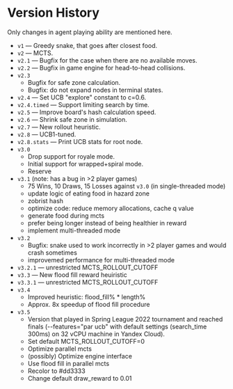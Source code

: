 # Version History

Only changes in agent playing ability are mentioned here.

- `v1` — Greedy snake, that goes after closest food.
- `v2` — MCTS.
- `v2.1` — Bugfix for the case when there are no available moves.
- `v2.2` — Bugfix in game engine for head-to-head collisions.
- `v2.3`
    - Bugfix for safe zone calculation.
    - Bugfix: do not expand nodes in terminal states.
- `v2.4` — Set UCB "explore" constant to с=0.6.
- `v2.4.timed` — Support limiting search by time.
- `v2.5` — Improve board's hash calculation speed.
- `v2.6` — Shrink safe zone in simulation.
- `v2.7` — New rollout heuristic.
- `v2.8` — UCB1-tuned.
- `v2.8.stats` — Print UCB stats for root node.
- `v3.0`
    - Drop support for royale mode.
    - Initial support for wrapped+spiral mode.
    - Reserve
- `v3.1` (note: has a bug in >2 player games)
    - 75 Wins, 10 Draws, 15 Losses against `v3.0` (in single-threaded mode)
    - update logic of eating food in hazard zone
    - zobrist hash
    - optimize code: reduce memory allocations, cache q value
    - generate food during mcts
    - prefer being longer instead of being healthier in reward
    - implement multi-threaded mode
- `v3.2`
    - Bugfix: snake used to work incorrectly in >2 player games and would crash sometimes
    - improvemed performance for multi-threaded mode
- `v3.2.1` — unrestricted MCTS_ROLLOUT_CUTOFF
- `v3.3` — New flood fill reward heuiristic
- `v3.3.1` — unrestricted MCTS_ROLLOUT_CUTOFF
- `v3.4`
    - Improved heuristic: flood_fill% * length%
    - Approx. 8x speedup of flood fill procedure
- `v3.5`
    - Version that played in Spring League 2022 tournament and reached finals (--features="par ucb" with default
      settings (search_time 300ms) on 32 vCPU machine in Yandex Cloud).
    - Set default MCTS_ROLLOUT_CUTOFF=0
    - Optimize parallel mcts
    - (possibly) Optimize engine interface
    - Use flood fill in parallel mcts
    - Recolor to #dd3333
    - Change default draw_reward to 0.01
